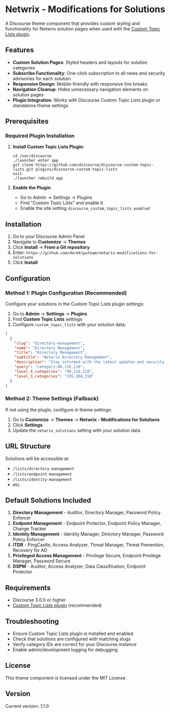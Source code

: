 # Netwrix - Modifications for Solutions

A Discourse theme component that provides custom styling and functionality for Netwrix solution pages when used with the [Custom Topic Lists plugin](https://github.com/discourse/discourse-custom-topic-lists).

## Features

- **Custom Solution Pages**: Styled headers and layouts for solution categories
- **Subscribe Functionality**: One-click subscription to all news and security advisories for each solution
- **Responsive Design**: Mobile-friendly with responsive line breaks
- **Navigation Cleanup**: Hides unnecessary navigation elements on solution pages
- **Plugin Integration**: Works with Discourse Custom Topic Lists plugin or standalone theme settings

## Prerequisites

### Required Plugin Installation

1. **Install Custom Topic Lists Plugin**:
   ```
   cd /var/discourse
   ./launcher enter app
   git clone https://github.com/discourse/discourse-custom-topic-lists.git plugins/discourse-custom-topic-lists
   exit
   ./launcher rebuild app
   ```

2. **Enable the Plugin**:
   - Go to Admin → Settings → Plugins
   - Find "Custom Topic Lists" and enable it
   - Enable the site setting `discourse_custom_topic_lists_enabled`

## Installation

1. Go to your Discourse Admin Panel
2. Navigate to **Customize** → **Themes**
3. Click **Install** → **From a Git repository**
4. Enter: `https://github.com/dereklputnam/netwrix-modifications-for-solutions`
5. Click **Install**

## Configuration

### Method 1: Plugin Configuration (Recommended)

Configure your solutions in the Custom Topic Lists plugin settings:

1. Go to **Admin** → **Settings** → **Plugins**
2. Find **Custom Topic Lists** settings
3. Configure `custom_topic_lists` with your solution data:

```json
[
  {
    "slug": "directory-management",
    "name": "Directory Management",
    "title": "Directory Management", 
    "subtitle": "Netwrix Directory Management",
    "description": "Stay informed with the latest updates and security alerts for Auditor, Directory Manager, and Password Policy Enforcer.",
    "query": "category:90,110,118",
    "level_4_categories": "90,110,118",
    "level_3_categories": "195,204,210"
  }
]
```

### Method 2: Theme Settings (Fallback)

If not using the plugin, configure in theme settings:

1. Go to **Customize** → **Themes** → **Netwrix - Modifications for Solutions**
2. Click **Settings**
3. Update the `netwrix_solutions` setting with your solution data

## URL Structure

Solutions will be accessible at:
- `/lists/directory-management`
- `/lists/endpoint-management`
- `/lists/identity-management`
- etc.

## Default Solutions Included

1. **Directory Management** - Auditor, Directory Manager, Password Policy Enforcer
2. **Endpoint Management** - Endpoint Protector, Endpoint Policy Manager, Change Tracker  
3. **Identity Management** - Identity Manager, Directory Manager, Password Policy Enforcer
4. **ITDR** - PingCastle, Access Analyzer, Threat Manager, Threat Prevention, Recovery for AD
5. **Privileged Access Management** - Privilege Secure, Endpoint Privilege Manager, Password Secure
6. **DSPM** - Auditor, Access Analyzer, Data Classification, Endpoint Protector

## Requirements

- Discourse 3.0.0 or higher
- [Custom Topic Lists plugin](https://github.com/discourse/discourse-custom-topic-lists) (recommended)

## Troubleshooting

- Ensure Custom Topic Lists plugin is installed and enabled
- Check that solutions are configured with matching slugs
- Verify category IDs are correct for your Discourse instance
- Enable admin/development logging for debugging

## License

This theme component is licensed under the MIT License.

## Version

Current version: 1.1.0